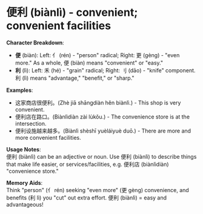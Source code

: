 # **便利 (biànlì) - convenient; convenient facilities**

**Character Breakdown**:  
- **便** (biàn): Left: 亻 (rén) - "person" radical; Right: 更 (gèng) - "even more." As a whole, 便 (biàn) means "convenient" or "easy."  
- **利** (lì): Left: 禾 (hé) - "grain" radical; Right: 刂 (dāo) - "knife" component. 利 (lì) means "advantage," "benefit," or "sharp."

**Examples**:  
- 这家商店很便利。(Zhè jiā shāngdiàn hěn biànlì.) - This shop is very convenient.  
- 便利店在路口。(Biànlìdiàn zài lùkǒu.) - The convenience store is at the intersection.  
- 便利设施越来越多。(Biànlì shèshī yuèláiyuè duō.) - There are more and more convenient facilities.

**Usage Notes**:  
便利 (biànlì) can be an adjective or noun. Use 便利 (biànlì) to describe things that make life easier, or services/facilities, e.g. 便利店 (biànlìdiàn) "convenience store."

**Memory Aids**:  
Think "person" (亻 rén) seeking "even more" (更 gèng) convenience, and benefits (利 lì) you "cut" out extra effort. 便利 (biànlì) = easy and advantageous!